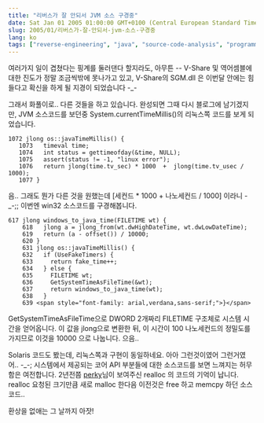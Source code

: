 ```yaml
---
title: "리버스가 잘 안되서 JVM 소스 구경중"
date: Sat Jan 01 2005 01:00:00 GMT+0100 (Central European Standard Time)
slug: 2005/01/리버스가-잘-안되서-jvm-소스-구경중
lang: ko
tags: ["reverse-engineering", "java", "source-code-analysis", "programming"]
---
```


여러가지 일이 겹쳤다는 핑계를 둘러댄다 할지라도, 아무튼 -- V-Share 및 역어셈블에 대한 진도가 정말 조금씩밖에 못나가고 있고, V-Share의 SGM.dll 은 이번달 안에는 힘들다고 확신을 하게 될 지경이 되었습니다 -_-

그래서 화풀이로.. 다른 것들을 하고 있습니다. 완성되면 그때 다시 블로그에 남기겠지만, JVM 소스코드를 보던중 System.currentTimeMillis()의 리눅스쪽 코드를 보게 되었습니다.

```
1072 jlong os::javaTimeMillis() {
   1073   timeval time;
   1074   int status = gettimeofday(&time, NULL);
   1075   assert(status != -1, "linux error");
   1076   return jlong(time.tv_sec) * 1000  +  jlong(time.tv_usec / 1000);
   1077 }
```

음.. 그래도 뭔가 다른 것을 원했는데 [세컨드 * 1000 + 나노세컨드 / 1000] 이라니 -_-;;
이번엔 win32 소스코드를 구경해봅니다.
 

```
617 jlong windows_to_java_time(FILETIME wt) {     
    618   jlong a = jlong_from(wt.dwHighDateTime, wt.dwLowDateTime);
    619   return (a - offset()) / 10000;
    620 }
    631 jlong os::javaTimeMillis() {
    632   if (UseFakeTimers) {
    633     return fake_time++;
    634   } else {
    635     FILETIME wt;
    636     GetSystemTimeAsFileTime(&wt);
    637     return windows_to_java_time(wt);
    638   }
    639 <span style="font-family: arial,verdana,sans-serif;">}</span>
```


GetSystemTimeAsFileTime으로 DWORD 2개짜리 FILETIME 구조체로 시스템 시간을 얻어옵니다. 이 값을 jlong으로 변환한 뒤, 이 시간이 100 나노세컨드의 정밀도를 가지므로 이것을 10000 으로  나눕니다. 으음.. 

Solaris 코드도 봤는데, 리눅스쪽과 구현이 동일하네요. 아아 그런것이였어 그런거였어.. -_-; 시스템에서 제공되는 코어 API 부분들에 대한 소스코드를 보면 느껴지는 허무함은 여전합니다. 2년전쯤 [perky](http://openlook.org)님이 보여주신 realloc 의 코드의 기억이 납니다.  realloc 요청된 크기만큼 새로 malloc 한다음 이전것은 free 하고 memcpy 하던 소스코드.. 

환상을 없애는 그 날까지 아잣!
